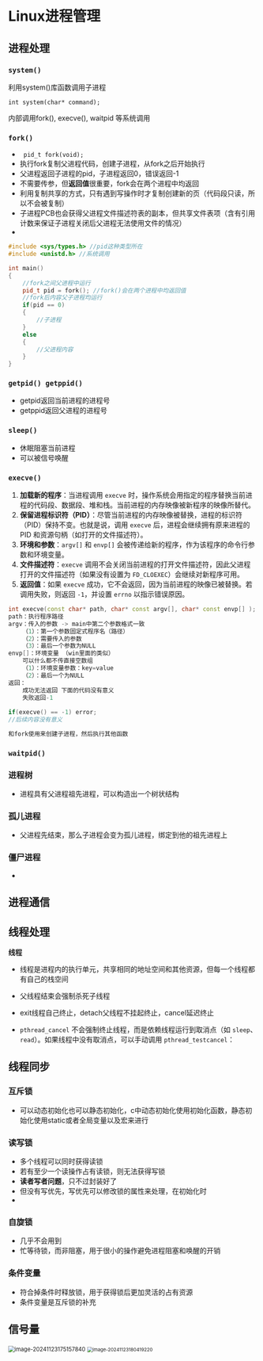 # Linux进程管理

## 进程处理

### `system()`

利用system()库函数调用子进程

` int system(char* command); `

内部调用fork(), execve(), waitpid 等系统调用

### `fork()`

- ` pid_t fork(void);`
- 执行fork复制父进程代码，创建子进程，从fork之后开始执行
- 父进程返回子进程的pid，子进程返回0，错误返回-1
- 不需要传参，但**返回值**很重要，fork会在两个进程中均返回
- 利用复制共享的方式，只有遇到写操作时才复制创建新的页（代码段只读，所以不会被复制）
- 子进程PCB也会获得父进程文件描述符表的副本，但共享文件表项（含有引用计数来保证子进程关闭后父进程无法使用文件的情况）
- 

```cpp
#include <sys/types.h> //pid这种类型所在
#include <unistd.h> //系统调用

int main()
{
	//fork之间父进程中运行
	pid_t pid = fork(); //fork()会在两个进程中均返回值
	//fork后内容父子进程均运行
	if(pid == 0)
	{
		//子进程
	}
	else 
	{
		//父进程内容
	}	
}
```

### `getpid() getppid()` 

- getpid返回当前进程的进程号
- getppid返回父进程的进程号

### `sleep()`

- 休眠阻塞当前进程
- 可以被信号唤醒

### `execve()`

1. **加载新的程序**：当进程调用 `execve` 时，操作系统会用指定的程序替换当前进程的代码段、数据段、堆和栈。当前进程的内存映像被新程序的映像所替代。
2. **保留进程标识符（PID）**：尽管当前进程的内存映像被替换，进程的标识符（PID）保持不变。也就是说，调用 `execve` 后，进程会继续拥有原来进程的 PID 和资源句柄（如打开的文件描述符）。
3. **环境和参数**：`argv[]` 和 `envp[]` 会被传递给新的程序，作为该程序的命令行参数和环境变量。
4. **文件描述符**：`execve` 调用不会关闭当前进程的打开文件描述符，因此父进程打开的文件描述符（如果没有设置为 `FD_CLOEXEC`）会继续对新程序可用。
5. **返回值**：如果 `execve` 成功，它不会返回，因为当前进程的映像已被替换。若调用失败，则返回 `-1`，并设置 `errno` 以指示错误原因。

```cpp
int execve(const char* path, char* const argv[], char* const envp[] );
path：执行程序路径
argv：传入的参数 -> main中第二个参数格式一致
	（1）：第一个参数固定式程序名（路径）
	（2）：需要传入的参数
	（3）：最后一个参数为NULL
envp[]：环境变量 （win里面的类似）
    可以什么都不传直接空数组
    （1）：环境变量参数：key=value
    （2）：最后一个为NULL
返回：
    成功无法返回 下面的代码没有意义
	失败返回-1
    
if(execve() == -1) error; 
//后续内容没有意义

和fork使用来创建子进程，然后执行其他函数

```

### `waitpid()`



### 进程树

- 进程具有父进程祖先进程，可以构造出一个树状结构

### 孤儿进程

- 父进程先结束，那么子进程会变为孤儿进程，绑定到他的祖先进程上

### 僵尸进程

- 



## 进程通信

 



## 线程处理

**线程**

- 线程是进程内的执行单元，共享相同的地址空间和其他资源，但每一个线程都有自己的栈空间
- 父线程结束会强制杀死子线程
- exit线程自己终止，detach父线程不挂起终止，cancel延迟终止

- `pthread_cancel` 不会强制终止线程，而是依赖线程运行到取消点（如 `sleep`、`read`）。如果线程中没有取消点，可以手动调用 `pthread_testcancel`：



## 线程同步

### 互斥锁

- 可以动态初始化也可以静态初始化，c中动态初始化使用初始化函数，静态初始化使用static或者全局变量以及宏来进行



### 读写锁

- 多个线程可以同时获得读锁
- 若有至少一个读操作占有读锁，则无法获得写锁
- **读者写者问题**，只不过封装好了
- 但没有写优先，写优先可以修改锁的属性来处理，在初始化时
- 

### 自旋锁

- 几乎不会用到
- 忙等待锁，而非阻塞，用于很小的操作避免进程阻塞和唤醒的开销

### 条件变量

- 符合掉条件时释放锁，用于获得锁后更加灵活的占有资源
- 条件变量是互斥锁的补充

## 信号量

  













<img src="C:\Users\y\AppData\Roaming\Typora\typora-user-images\image-20241123175157840.png" alt="image-20241123175157840" style="zoom: 80%;" />

<img src="C:\Users\y\AppData\Roaming\Typora\typora-user-images\image-20241123180419220.png" alt="image-20241123180419220" style="zoom: 67%;" />







